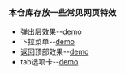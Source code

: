 ### 本仓库存放一些常见网页特效
* 弹出层效果--[demo](https://chwech.github.io/web-effects/pop-up.html)
* 下拉菜单--[demo](https://chwech.github.io/web-effects/menu.html)
* 返回顶部效果--[demo](https://chwech.github.io/web-effects/toTop.html)
* tab选项卡--[demo](https://chwech.github.io/web-effects/tab.html)
